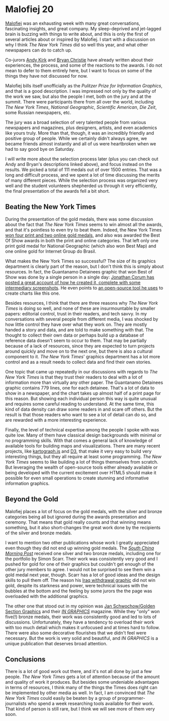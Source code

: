 # Malofiej 20

<a href="http://www.malofiej20.com/">Malofiej</a> was an exhausting week with many great conversations, fascinating insights, and great company. My sleep-deprived and jet-lagged brain is buzzing with things to write about, and this is only the first of several articles about or inspired by Malofiej. I start with a discussion on why I think <em>The New York Times</em> did so well this year, and what other newspapers can do to catch up.

Co-jurors <a href="http://www.visualisingdata.com/index.php/2012/03/personal-reflections-on-malofiej-20/">Andy Kirk</a> and <a href="http://bryanchristieblog.blogspot.com/2012/03/initial-thoughts-on-malofiej20.html">Bryan Christie</a> have already written about their experiences, the process, and some of the reactions to the awards. I do not mean to defer to them entirely here, but I want to focus on some of the things they have not discussed for now.

Malofiej bills itself unofficially as the <em>Pulitzer Prize for Information Graphics</em>, and that is a good description. I was impressed not only by the quality of the work we saw, but also the people I met, both on the jury and at the summit. There were participants there from all over the world, including <em>The New York Times</em>, <em>National Geographic</em>, <em>Scientific American</em>, <em>Die Zeit</em>, some Russian newspapers, etc.

The jury was a broad selection of very talented people from various newspapers and magazines, plus designers, artists, and even academics like yours truly. More than that, though, it was an incredibly friendly and positive group of people. While we certainly didn't always agree, we became friends almost instantly and all of us were heartbroken when we had to say good bye on Saturday.

I will write more about the selection process later (plus you can check out Andy and Bryan's descriptions linked above), and focus instead on the results. We picked a total of 111 medals out of over 1500 entries. That was a long and difficult process, and we spent a lot of time discussing the merits of many different pieces. While the selection process was organized very well and the student volunteers shepherded us through it very efficiently, the final presentation of the awards fell a bit short.

## Beating the New York Times

During the presentation of the gold medals, there was some discussion about the fact that <em>The New York Times</em> seems to win almost all the awards, and that it's pointless to even try to beat them. Indeed, the New York Times <a href="http://www.snd.org/2012/03/malofiej-20-winners-the-jury-talks-about-the-gold-medal-work/">won four print and two online gold medals</a>, and also was awarded the Best Of Show awards in both the print and online categories. That left only one print gold medal for National Geographic (which also won Best Map) and one online gold for Internet Group do Brasil.

What makes the New York Times so successful? The size of its graphics department is clearly part of the reason, but I don't think this is simply about resources. In fact, the Guantanamo Detainees graphic that won Best of Show was done by a single person in a single day: <a href="http://style.org/lines/">Jonathan Corum has posted a great account of how he created it, complete with some intermediary screenshots</a>. He even points to <a href="http://nodebox.net/code/index.php/Home">an open-source tool he uses</a> to create charts like this one.

Besides resources, I think that there are three reasons why <em>The New York Times</em> is doing so well, and none of these are insurmountable by smaller papers: editorial control, trust in their readers, and tech savvy. In my conversations with several people from different media, I was shocked by how little control they have over what they work on. They are mostly handed a story and data, and are told to make something with that. The thought to collect their own data or perhaps build up a database of reference data doesn't seem to occur to them. That may be partially because of a lack of resources, since they are expected to turn projects around quickly and move on to the next one, but there is also a cultural component to it. <em>The New York Times</em>' graphics department has a lot more control and as a result needs to collect data and find their own stories.

One topic that came up repeatedly in our discussions with regards to <em>The New York Times</em> is that they trust their readers to deal with a lot of information more than virtually any other paper. The Guantanamo Detainees graphic contains 779 lines, one for each detainee. That's a lot of data to show in a newspaper, and the chart takes up almost half of a print page for this reason. But showing each individual person this way is quite unusual and requires some careful reading to understand. At the same time, this kind of data density can draw some readers in and scare off others. But the result is that those readers who want to see a lot of detail can do so, and are rewarded with a more interesting experience.

Finally, the level of technical expertise among the people I spoke with was quite low. Many of them have classical design backgrounds with minimal or no programming skills. With that comes a general lack of knowledge of available tools for building maps and visualizations. There are many recent projects, like <a href="http://kartograph.org/">kartograph.js</a> and <a href="http://mbostock.github.com/d3/">D3</a>, that make it very easy to build very interesting things, but they all require at least some programming. <em>The New York Times</em> seems to like building a lot of things themselves from scratch. But leveraging the wealth of open-source tools either already available or being developed with the current excitement over HTML5 should make it possible for even small operations to create stunning and informative information graphics.

## Beyond the Gold

Malofiej places a lot of focus on the gold medals, with the silver and bronze categories being all but ignored during the awards presentation and ceremony. That means that gold really counts and that winning means something, but it also short-changes the great work done by the recipients of the silver and bronze medals.

I want to mention two other publications whose work I greatly appreciated even though they did not end up winning gold medals. The <em><a href="http://www.scmp.com/">South China Morning Post</a></em> received one silver and two bronze medals, including one for the portfolio by Simon Scarr. Their work was consistently very good and I pushed for gold for one of their graphics but couldn't get enough of the other jury members to agree. I would not be surprised to see them win a gold medal next year, though. Scarr has a lot of good ideas and the design skills to pull them off. The reason his <a href="http://topics.scmp.com/news/hk-news-watch/article/Iraq's-bloody-toll">Iraq withdrawal graphic</a> did not win gold, despite its starkness and power, were technical issues with the bubbles at the bottom and the feeling by some jurors the the page was overloaded with the additional graphics.

The other one that stood out in my opinion was <a href="http://www.golden-section-graphics.com/">Jan Schwochow/Golden Section Graphics</a> and their <em><a href="http://www.ingraphics.info/">IN GRAPHICS</a></em> magazine. While they "only" won five(!) bronze medals, their work was consistently good and led to lots of discussions. Unfortunately, they have a tendency to overload their work with too much detail which makes it unfocused and at times hard to follow. There were also some decorative flourishes that we didn't feel were necessary. But the work is very solid and beautiful, and <em>IN GRAPHICS</em> is a unique publication that deserves broad attention.

## Conclusions

There is a lot of good work out there, and it's not all done by just a few people. <em>The New York Times</em> gets a lot of attention because of the amount and quality of work it produces. But besides some undeniable advantages in terms of resources, I think many of the things the Times does right can be implemented by other media as well. In fact, I am convinced that <em>The New York Times</em> could easily be beaten by a group of programmer-journalists who spend a week researching tools available for their work. That kind of person is still rare, but I think we will see more of them very soon.
